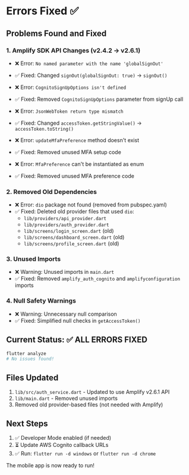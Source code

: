 # Errors Fixed ✅

## Problems Found and Fixed

### 1. **Amplify SDK API Changes (v2.4.2 → v2.6.1)**
   - ❌ Error: `No named parameter with the name 'globalSignOut'`
   - ✅ Fixed: Changed `signOut(globalSignOut: true)` → `signOut()`
   
   - ❌ Error: `CognitoSignUpOptions isn't defined`
   - ✅ Fixed: Removed `CognitoSignUpOptions` parameter from signUp call
   
   - ❌ Error: `JsonWebToken return type mismatch`
   - ✅ Fixed: Changed `accessToken.getStringValue()` → `accessToken.toString()`
   
   - ❌ Error: `updateMfaPreference` method doesn't exist
   - ✅ Fixed: Removed unused MFA setup code
   
   - ❌ Error: `MfaPreference` can't be instantiated as enum
   - ✅ Fixed: Removed unused MFA preference code

### 2. **Removed Old Dependencies**
   - ❌ Error: `dio` package not found (removed from pubspec.yaml)
   - ✅ Fixed: Deleted old provider files that used `dio`:
     - `lib/providers/api_provider.dart`
     - `lib/providers/auth_provider.dart`
     - `lib/screens/login_screen.dart` (old)
     - `lib/screens/dashboard_screen.dart` (old)
     - `lib/screens/profile_screen.dart` (old)

### 3. **Unused Imports**
   - ❌ Warning: Unused imports in `main.dart`
   - ✅ Fixed: Removed `amplify_auth_cognito` and `amplifyconfiguration` imports

### 4. **Null Safety Warnings**
   - ❌ Warning: Unnecessary null comparison
   - ✅ Fixed: Simplified null checks in `getAccessToken()`

## Current Status: ✅ ALL ERRORS FIXED

```bash
flutter analyze
# No issues found!
```

## Files Updated

1. `lib/src/auth_service.dart` - Updated to use Amplify v2.6.1 API
2. `lib/main.dart` - Removed unused imports
3. Removed old provider-based files (not needed with Amplify)

## Next Steps

1. ✅ Developer Mode enabled (if needed)
2. ⏳ Update AWS Cognito callback URLs
3. ✅ Run: `flutter run -d windows` or `flutter run -d chrome`

The mobile app is now ready to run!

